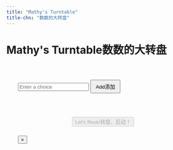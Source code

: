 ```yaml
---
title: "Mathy's Turntable"
title-chn: "数数的大转盘"
---
```


<style>
    .container {
        max-width: 600px;
        margin: 30px auto;
        background: var(--secondary-light);
        border-radius: 16px;
        box-shadow: 0 4px 18px var(--shadow-color);
        padding: 30px;
    }

    #turntable-wrapper {
        margin: 28px auto 24px auto;
        display: flex;
        flex-direction: column;
        align-items: center;
    }

    #turntable-canvas {
        display: block;
        margin: auto;
        background: #8f8f8f8f;
        border-radius: 50%;
        box-shadow: 0 2px 8px var(--shadow-color);
    }
</style>

# <span class="eng">Mathy's Turntable</span><span class="chn">数数的大转盘</span>

<div class="container">
    <form class="clms" id="add-choice-form" autocomplete="off">
        <input type="text" id="new-choice" placeholder="Enter a choice" maxlength="18" required>
        <button type="submit" id="add-choice-btn" style="padding: 6px 12px;"><span class="eng">Add</span><span class="chn">添加</span></button>
    </form>
    <div class="choices-list" id="choices-list"></div>
    <div id="turntable-wrapper">
        <canvas id="turntable-canvas" width="340" height="340"></canvas>
        <br><br>
        <button id="spin-btn" disabled><span class="eng">Let's Rock!</span><span class="chn">转盘，启动！</span></button>
    </div>
    <div id="result-modal">
        <div id="result-box">
            <div id="result-text"></div>
            <button id="close-modal-btn">×</button>
        </div>
    </div>
</div>

<script type="module" src="main.js"></script>
